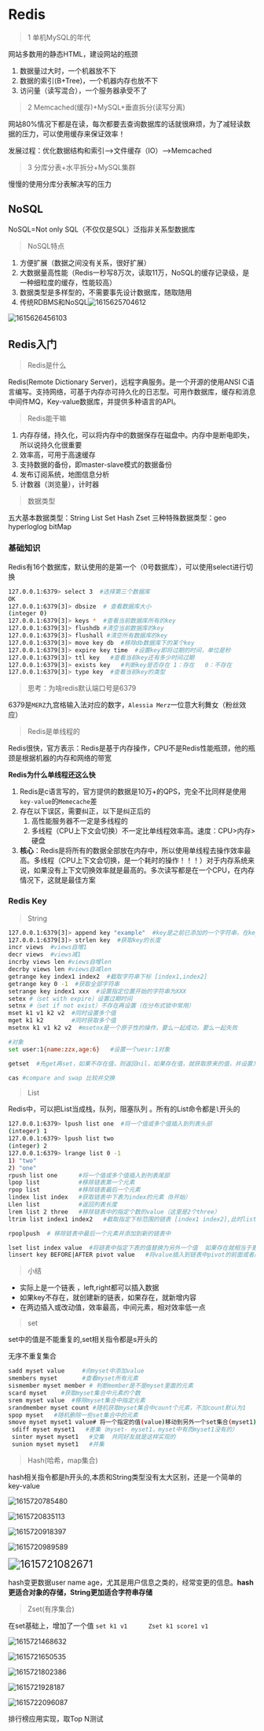 # Redis

> 1 单机MySQL的年代

网站多数用的静态HTML，建设网站的瓶颈

1. 数据量过大时，一个机器放不下
2. 数据的索引(B+Tree)，一个机器内存也放不下
3. 访问量（读写混合），一个服务器承受不了

> 2 Memcached(缓存)+MySQL+垂直拆分(读写分离)

网站80%情况下都是在读，每次都要去查询数据库的话就很麻烦，为了减轻读数据的压力，可以使用缓存来保证效率！  

发展过程：优化数据结构和索引-->文件缓存（IO）-->Memcached

> 3 分库分表+水平拆分+MySQL集群

慢慢的使用分库分表解决写的压力

## NoSQL

NoSQL=Not only SQL（不仅仅是SQL）泛指非关系型数据库

> NoSQL特点

1. 方便扩展（数据之间没有关系，很好扩展）
2. 大数据量高性能（Redis一秒写8万次，读取11万，NoSQL的缓存记录级，是一种细粒度的缓存，性能较高）
3. 数据类型是多样型的，不需要事先设计数据库，随取随用
4. 传统RDBMS和NoSQL![1615625704612](C:\Users\wjt\AppData\Roaming\Typora\typora-user-images\1615625704612.png)



![1615626456103](C:\Users\wjt\AppData\Roaming\Typora\typora-user-images\1615626456103.png)



## Redis入门

> Redis是什么

Redis(Remote Dictionary Server)，远程字典服务。是一个开源的使用ANSI C语言编写。支持网络，可基于内存亦可持久化的日志型。可用作数据库，缓存和消息中间件MQ，Key-value数据库，并提供多种语言的API。

> Redis能干嘛

1. 内存存储，持久化，可以将内存中的数据保存在磁盘中。内存中是断电即失，所以说持久化很重要
2. 效率高，可用于高速缓存
3. 支持数据的备份，即master-slave模式的数据备份
4. 发布订阅系统，地图信息分析
5. 计数器（浏览量），计时器

> 数据类型

五大基本数据类型：String   List   Set   Hash   Zset   三种特殊数据类型：geo   hyperloglog    bitMap

### 基础知识

Redis有16个数据库，默认使用的是第一个（0号数据库），可以使用select进行切换

``` bash
127.0.0.1:6379> select 3  #选择第三个数据库
OK
127.0.0.1:6379[3]> dbsize  # 查看数据库大小
(integer 0)
127.0.0.1:6379[3]> keys *  #查看当前数据库所有的key
127.0.0.1:6379[3]> flushdb #清空当前数据库的key
127.0.0.1:6379[3]> flushall #清空所有数据库的key
127.0.0.1:6379[3]> move key db  #移除db数据库下的某个key
127.0.0.1:6379[3]> expire key time  #设置key即将过期的时间，单位是秒
127.0.0.1:6379[3]> ttl key   #查看当前key还有多少时间过期
127.0.0.1:6379[3]> exists key   #判断key是否存在 1：存在   0：不存在
127.0.0.1:6379[3]> type key  #查看当前key的类型
```

> 思考：为啥redis默认端口号是6379

6379是`MERZ`九宫格输入法对应的数字，`Alessia Merz`一位意大利舞女（粉丝效应）

> Redis是单线程的

Redis很快，官方表示：Redis是基于内存操作，CPU不是Redis性能瓶颈，他的瓶颈是根据机器的内存和网络的带宽

**Redis为什么单线程还这么快**

1. Redis是c语言写的，官方提供的数据是10万+的QPS，完全不比同样是使用`key-value`的`Memecache`差
2. 存在以下误区，需要纠正，以下是纠正后的
   1. 高性能服务器不一定是多线程的
   2. 多线程（CPU上下文会切换）不一定比单线程效率高。速度：CPU>内存>硬盘
3. **核心**：Redis是将所有的数据全部放在内存中，所以使用单线程去操作效率最高。多线程（CPU上下文会切换，是一个耗时的操作！！！）对于内存系统来说，如果没有上下文切换效率就是最高的。多次读写都是在一个CPU，在内存情况下，这就是最佳方案

### Redis Key

> String

```bash
127.0.0.1:6379[3]> append key "example"  #key是之前已添加的一个字符串，在key的末尾加上example，若key不存在，相当于新建一个key
127.0.0.1:6379[3]> strlen key  #获取key的长度
incr views  #views自增1
decr views  #views减1
incrby views len #views自增len
decrby views len #views自减len
getrange key index1 index2  #截取字符串下标 [index1,index2]
getrange key 0 -1  #获取全部字符串
setrange key index1 xxx  #设置指定位置开始的字符串为XXX
setex #（set with expire）设置过期时间
setnx #（set if not exist）不存在再设置（在分布式锁中常用）
mset k1 v1 k2 v2  #同时设置多个值
mget k1 k2        #同时获取多个值
msetnx k1 v1 k2 v2  #msetnx是一个原子性的操作，要么一起成功，要么一起失败

#对象
set user:1{name:zzx,age:6}   #设置一个uesr:1对象

getset  #先get再set，如果不存在值，则返回nil，如果存在值，就获取原来的值，并设置为新的值

cas #compare and swap 比较并交换
```

> 
>
> List

Redis中，可以把List当成栈，队列，阻塞队列  。所有的List命令都是`l`开头的

```bash
127.0.0.1:6379> lpush list one  #将一个值或多个值插入到列表头部
(integer) 1
127.0.0.1:6379> lpush list two
(integer) 2
127.0.0.1:6379> lrange list 0 -1
1) "two"
2) "one"
rpush list one   	#将一个值或多个值插入到列表尾部
lpop list        	#移除链表第一个元素
rpop list        	#移除链表最后一个元素
lindex list index   #获取链表中下表为index的元素（0开始）
Llen list 			#返回列表长度
lrem list 2 three   #移除链表中的指定个数的value（这里是2个three）
ltrim list index1 index2   #截取指定下标范围的链表 [index1 index2],此时list已经被修改

rpoplpush  # 移除链表中最后一个元素并添加到新的链表中

lset list index value  #将链表中指定下表的值替换为另外一个值  如果存在就相当于更新当前下标的值，  如果链表不存在就会报错
linsert key BEFORE|AFTER pivot value   #将value插入到链表中pivot的前面或者后面
```

> 小结

- 实际上是一个链表 ，left,right都可以插入数据
- 如果key不存在，就创建新的链表，如果存在，就新增内容
- 在两边插入或改动值，效率最高，中间元素，相对效率低一点





> set

set中的值是不能重复的,set相关指令都是s开头的

无序不重复集合

```bash
sadd myset value     #向myset中添加value
smembers myset       #查看myset所有元素
sismember myset member # 判断member是不是myset里面的元素
scard myset    #获取myset集合中元素的个数
srem myset value  #移除myset集合中指定元素
srandmember myset count #随机获取myset集合中count个元素，不加count默认为1
spop myset   #随机删除一些set集合中的元素
smove myset myset1 value# 将一个指定的值(value)移动到另外一个set集合(myset1)
 sdiff myset myset1   #差集（myset- myset1，myset中有而myset1没有的）
 sinter myset myset1   #交集  共同好友就是这样实现的
 sunion myset myset1   #并集
```



> Hash(哈希，map集合)

hash相关指令都是h开头的,本质和String类型没有太大区别，还是一个简单的key-value

![1615720785480](C:\Users\wjt\AppData\Roaming\Typora\typora-user-images\1615720785480.png)

![1615720835113](C:\Users\wjt\AppData\Roaming\Typora\typora-user-images\1615720835113.png)

![1615720918397](C:\Users\wjt\AppData\Roaming\Typora\typora-user-images\1615720918397.png)

![1615720989589](C:\Users\wjt\AppData\Roaming\Typora\typora-user-images\1615720989589.png)

<img src="C:\Users\wjt\AppData\Roaming\Typora\typora-user-images\1615721082671.png" alt="1615721082671" style="zoom:150%;" />

hash变更数据user name age，尤其是用户信息之类的，经常变更的信息。**hash更适合对象的存储，String更加适合字符串存储**



> Zset(有序集合)

在set基础上，增加了一个值    `set k1 v1      Zset k1 score1 v1`

![1615721468632](C:\Users\wjt\AppData\Roaming\Typora\typora-user-images\1615721468632.png)

![1615721650535](C:\Users\wjt\AppData\Roaming\Typora\typora-user-images\1615721650535.png)

![1615721802386](C:\Users\wjt\AppData\Roaming\Typora\typora-user-images\1615721802386.png)

![1615721928187](C:\Users\wjt\AppData\Roaming\Typora\typora-user-images\1615721928187.png)

![1615722096087](C:\Users\wjt\AppData\Roaming\Typora\typora-user-images\1615722096087.png)

排行榜应用实现，取Top N测试


